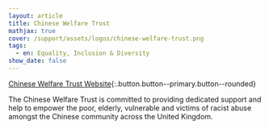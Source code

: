 ```yaml
---
layout: article
title: Chinese Welfare Trust
mathjax: true
cover: /support/assets/logos/chinese-welfare-trust.png
tags:
  - en: Equality, Inclusion & Diversity
show_date: false
---
```


[Chinese Welfare Trust Website](https://www.chinesewelfaretrust.org.uk/){:.button.button--primary.button--rounded}

The Chinese Welfare Trust is committed to providing dedicated support and help to empower the poor, elderly, vulnerable and victims of racist abuse amongst the Chinese community across the United Kingdom.
